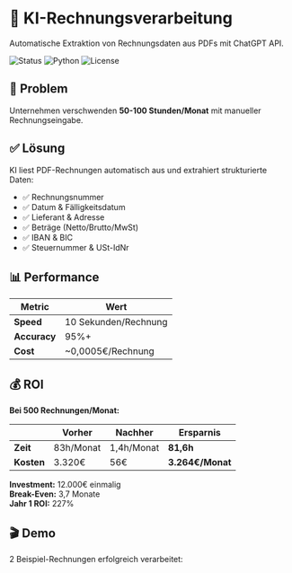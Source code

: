 # 🤖 KI-Rechnungsverarbeitung

Automatische Extraktion von Rechnungsdaten aus PDFs mit ChatGPT API.

![Status](https://img.shields.io/badge/status-production--ready-green)
![Python](https://img.shields.io/badge/python-3.10+-blue)
![License](https://img.shields.io/badge/license-proprietary-red)

## 🎯 Problem

Unternehmen verschwenden **50-100 Stunden/Monat** mit manueller Rechnungseingabe.

## ✅ Lösung

KI liest PDF-Rechnungen automatisch aus und extrahiert strukturierte Daten:

- ✅ Rechnungsnummer
- ✅ Datum & Fälligkeitsdatum  
- ✅ Lieferant & Adresse
- ✅ Beträge (Netto/Brutto/MwSt)
- ✅ IBAN & BIC
- ✅ Steuernummer & USt-IdNr

## 📊 Performance

| Metric | Wert |
|--------|------|
| **Speed** | 10 Sekunden/Rechnung |
| **Accuracy** | 95%+ |
| **Cost** | ~0,0005€/Rechnung |

## 💰 ROI

**Bei 500 Rechnungen/Monat:**

| | Vorher | Nachher | Ersparnis |
|---|---|---|---|
| **Zeit** | 83h/Monat | 1,4h/Monat | **81,6h** |
| **Kosten** | 3.320€ | 56€ | **3.264€/Monat** |

**Investment:** 12.000€ einmalig  
**Break-Even:** 3,7 Monate  
**Jahr 1 ROI:** 227%

## 🎬 Demo

2 Beispiel-Rechnungen erfolgreich verarbeitet:
